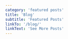 ```yaml
---
category: 'featured posts'
title: 'Blog'
subtitle: 'Featured Posts'
linkTo: '/blog/'
linkText: 'See More Posts'
---
```

